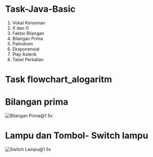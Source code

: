 # Task-Java-Basic

1. Vokal Konsonan
2. X dan O
3. Faktor Bilangan
4. Bilangan Prima
5. Palindrom
6. Eksponensial 
7. Play Asterik
8. Tabel Perkalian

# Task flowchart_alogaritm
# Bilangan prima

![Bilangan Prima@1 5x](https://user-images.githubusercontent.com/38674801/184942373-05721ef8-a29d-42ea-ac0f-b11c0b35b970.png)

# Lampu dan Tombol- Switch lampu
![Switch Lampu@1 5x](https://user-images.githubusercontent.com/38674801/184942356-6411ca2f-cd7c-49b8-a0f7-976821947714.png)
